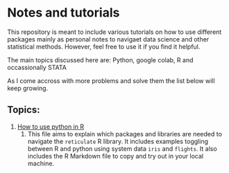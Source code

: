 # Notes and tutorials
This repository is meant to include various tutorials on how to use different packages mainly as personal notes to navigaet data science and other statistical methods. However, feel free to use it if you find it helpful.

The main topics discussed here are: Python, google colab, R and occassionally STATA

As I come accross with more problems and solve them the list below will keep growing.

## Topics:

1. [How to use python in R](https://github.com/eduardorod1229/Notes-and-tutorials/tree/master/How-to-use-python-in-R_files)
    1. This file aims to explain which packages and libraries are needed to navigate the `reticulate` R library. It includes examples toggling between R and python using system data `iris` and `flights`. It also includes the R Markdown file to copy and try out in your local machine.
